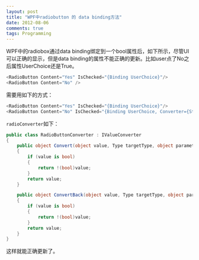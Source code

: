 ```yaml
---
layout: post
title: "WPF中radiobutton 的 data binding方法"
date: 2012-08-06
comments: true
tags: Programming
---
```

WPF中的radiobox通过data binding绑定到一个bool属性后，如下所示，尽管UI可以正确的显示，但是data binding的属性不能正确的更新。比如user点了No之后属性UserChoice还是True。

```csharp
<RadioButton Content="Yes" IsChecked="{Binding UserChoice}"/>
<RadioButton Content="No" />
```

需要用如下的方式：
```csharp
<RadioButton Content="Yes" IsChecked="{Binding UserChoice}"/>
<RadioButton Content="No" IsChecked="{Binding UserChoice, Converter={StaticResource radioConverter}}"/>
```

`radioConverter`如下：

```csharp
public class RadioButtonConverter : IValueConverter
{
	public object Convert(object value, Type targetType, object parameter, System.Globalization.CultureInfo culture)
	{
		if (value is bool)
		{
			return !(bool)value;
		}
		return value;
	}

	public object ConvertBack(object value, Type targetType, object parameter, System.Globalization.CultureInfo culture)
	{
		if (value is bool)
		{
			return !(bool)value;
		}
		return value;
	}
}
```
这样就能正确更新了。